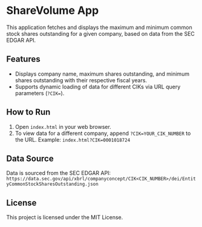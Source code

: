 # ShareVolume App

This application fetches and displays the maximum and minimum common stock shares outstanding for a given company, based on data from the SEC EDGAR API.

## Features

- Displays company name, maximum shares outstanding, and minimum shares outstanding with their respective fiscal years.
- Supports dynamic loading of data for different CIKs via URL query parameters (`?CIK=`).

## How to Run

1. Open `index.html` in your web browser.
2. To view data for a different company, append `?CIK=YOUR_CIK_NUMBER` to the URL.
   Example: `index.html?CIK=0001018724`

## Data Source

Data is sourced from the SEC EDGAR API: `https://data.sec.gov/api/xbrl/companyconcept/CIK<CIK_NUMBER>/dei/EntityCommonStockSharesOutstanding.json`

## License

This project is licensed under the MIT License.
